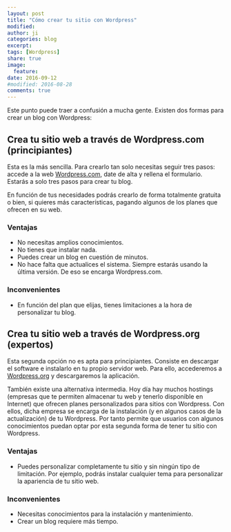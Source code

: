 ```yaml
---
layout: post
title: "Cómo crear tu sitio con Wordpress"
modified:
author: ji
categories: blog
excerpt:
tags: [Wordpress]
share: true
image:
  feature:
date: 2016-09-12
#modified: 2016-08-28
comments: true
---
```



Este punto puede traer a confusión a mucha gente. Existen dos formas para crear un blog con Wordpress:

## Crea tu sitio web a través de Wordpress.com (principiantes)

Esta es la más sencilla. Para crearlo tan solo necesitas seguir tres pasos: accede a la web [Wordpress.com](http://wordpress.com), date de alta y rellena el formulario. Estarás a solo tres pasos para crear tu blog. 

En función de tus necesidades podrás crearlo de forma totalmente gratuita o bien, si quieres más características, pagando algunos de los planes que ofrecen en su web.

### Ventajas
* No necesitas amplios conocimientos.
* No tienes que instalar nada.
* Puedes crear un blog en cuestión de minutos.
* No hace falta que actualices el sistema. Siempre estarás usando la última versión. De eso se encarga Wordpress.com.

### Inconvenientes
* En función del plan que elijas, tienes limitaciones a la hora de personalizar tu blog.

## Crea tu sitio web a través de Wordpress.org (expertos)

Esta segunda opción no es apta para principiantes. Consiste en descargar el software e instalarlo en tu propio servidor web. Para ello, accederemos a [Wordpress.org](http://wordpress.org) y descargaremos la aplicación. 

También existe una alternativa intermedia. Hoy día hay muchos hostings (empresas que te permiten almacenar tu web y tenerlo disponible en Internet) que ofrecen planes personalizados para sitios con Wordpress. Con ellos, dicha empresa se encarga de la instalación (y en algunos casos de la actualización) de tu Wordpress. Por tanto permite que usuarios con algunos conocimientos puedan optar por esta segunda forma de tener tu sitio con Wordpress.


### Ventajas
* Puedes personalizar completamente tu sitio y sin ningún tipo de limitación. Por ejemplo, podrás instalar cualquier tema para personalizar la apariencia de tu sitio web.

### Inconvenientes
* Necesitas conocimientos para la instalación y mantenimiento.
* Crear un blog requiere más tiempo.




